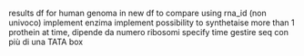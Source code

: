 results df for human genoma in new df to compare using rna_id (non univoco)
implement enzima
implement possibility to synthetaise more than 1 prothein at time, dipende da numero ribosomi
specify time 
gestire seq con più di una TATA box